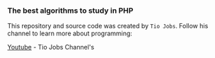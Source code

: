 ### The best algorithms to study in PHP

This repository and source code was created by `Tio Jobs`. Follow his channel to learn more about programming:

[Youtube](https://youtube.com/c/TioJobs/) - Tio Jobs Channel's

